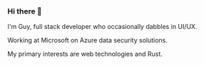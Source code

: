 ### Hi there 👋

I'm Guy, full stack developer who occasionally dabbles in UI/UX.

Working at Microsoft on Azure data security solutions.

My primary interests are web technologies and Rust.
